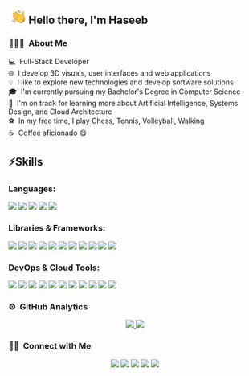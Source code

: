 <img alt="hand wave" src="./assets/handwave.gif" width='40' align="left"/><h2>Hello there, I'm Haseeb</h2>

<!-- ## 👋 &nbsp;Hey there! I'm Haseeb -->

### 👨🏻‍💻 &nbsp;About Me
💻 &nbsp;Full-Stack Developer\
🌐 &nbsp;I develop 3D visuals, user interfaces and web applications\
💡 &nbsp;I like to explore new technologies and develop software solutions\
🎓 &nbsp;I'm currently pursuing my Bachelor's Degree in Computer Science\
🌱 &nbsp;I'm on track for learning more about Artificial Intelligence, Systems Design, and Cloud Architecture\
⚽️ &nbsp;In my free time, I play Chess, Tennis, Volleyball, Walking\
☕ &nbsp;Coffee aficionado 😋

## ⚡Skills

### Languages:
<a href="https://html.spec.whatwg.org/multipage/introduction.html#background"><img src="https://img.shields.io/badge/HTML5-E34F26?style=flat&logo=HTML5&logoColor=white"/></a>
<a href="https://css3.com/"><img src="https://img.shields.io/badge/CSS3-blue?style=flat&logo=CSS3&logoColor=white"/></a>
<a href="https://developer.mozilla.org/en-US/docs/Web/javascript"><img src="https://img.shields.io/badge/JavaScript-black?style=flat&logo=JavaScript&logoColor=rgb(255%2C240%2C0)"/></a>
<a href="https://www.typescriptlang.org/docs/handbook/typescript-in-5-minutes.html"><img src="https://img.shields.io/badge/TypeScript-rgb(30%2C144%2C255)?style=flat&logo=TypeScript&logoColor=white"/></a>
<a href="https://www.python.org/"><img src="https://img.shields.io/badge/Python-rgb(255%2C239%2C0)?style=flat&logo=Python&logoColor=blue"/></a>

### Libraries & Frameworks:

<a href="https://getbootstrap.com/"><img src="https://img.shields.io/badge/Bootstrap-rgb(138%2C43%2C226)?style=flat&logo=Bootstrap&logoColor=white"/></a>
<a href="https://tailwindcss.com/"><img src="https://img.shields.io/badge/Tailwind%20CSS-rgb(8%2C146%2C208)?style=flat&logo=TailwindCSS&logoColor=rgb(0%2C20%2C168)"/></a>
<a href="https://nodejs.org/en"><img src="https://img.shields.io/badge/Node%20JS-rgb(80%2C125%2C42)?style=flat&logo=Node.js&logoColor=white"/></a>
<a href="https://react.dev/"><img src="https://img.shields.io/badge/React%20JS-rgb(0%2C149%2C182)?style=flat&logo=React&logoColor=black"/></a>
<a href="https://mui.com/material-ui/"><img src="https://img.shields.io/badge/Material%20UI-rgb(30%2C144%2C255)?style=flat&logo=Material%20Design&logoColor=rgb(0%2C0%2C139)"/></a>
<a href="https://threejs.org/"><img src="https://img.shields.io/badge/Three%20JS-black?style=flat&logo=Three.js&logoColor=white"/></a>
<a href="https://www.w3schools.com/react/react_jsx.asp"><img src="https://img.shields.io/badge/JSX-rgb(50%2C205%2C50)?style=flat&logo=JavaScript&logoColor=rgb(255%2C223%2C0)"/></a>
<a href="https://numpy.org/"/><img src="https://img.shields.io/badge/NumPy-rgb(75%2C0%2C130)?style=flat&logo=NumPy&logoColor=white"/></a>
<a href="https://nextjs.org/"/><img src="https://img.shields.io/badge/Next%20JS%20-%20black?style=flat&logo=Next.js"/></a>
<a href="https://angular.dev/"/><img src="https://img.shields.io/badge/Angular-%23B23CF7?style=flat-square&logo=Angular&logoColor=light%20purple"/></a> 
<a href="https://docs.pmnd.rs/zustand/getting-started/introduction"/><img src="https://img.shields.io/badge/Zustand%20-%20brown?style=flat&label=Z"/></a>


### DevOps & Cloud Tools:

<a href="https://www.mongodb.com/"/><img src="https://img.shields.io/badge/MongoDB-rgb(50%2C205%2C50)?style=flat&logo=MongoDB&logoColor=white&labelColor=rgb(50%2C205%2C50)"/></a>
<a href="https://github.com/"/><img src="https://img.shields.io/badge/GitHub-black?style=flat&logo=GitHub&logoColor=white"/></a>
<a href="https://www.postman.com/"/><img src="https://img.shields.io/badge/Postman-orange?style=flat&logo=postman&logoColor=white"/></a>
<a href="https://vercel.com/"/><img src="https://img.shields.io/badge/Vercel-rgb(25%2C25%2C112)?style=flat&logo=Vercel&logoColor=white"/></a>
<a href="https://azure.microsoft.com/en-us"/><img src="https://img.shields.io/badge/Microsoft%20Azure-rgb(30%2C144%2C255)?style=flat&logo=postman&logoColor=white"/></a>
<a href="https://vitejs.dev/"/><img src="https://img.shields.io/badge/Vite-rgb(138%2C43%2C226)?style=flat&logo=Vite&logoColor=rgb(239%2C204%2C0)"/></a>
<a href="https://aws.amazon.com/contact-us/?nc2=h_header"/><img src="https://img.shields.io/badge/Amazon%20AWS-rgb(255%2C127%2C0)?style=flat&logo=Amazon%20AWS&logoColor=black"/></a>
<a href="https://git-scm.com/"/><img src="https://img.shields.io/badge/Git-black?style=flat&logo=Git"/></a>
<a href="https://cloud.google.com/"/><img src="https://img.shields.io/badge/Google%20Cloud-rgb(227%2C0%2C34)?style=flat&logo=Google%20Cloud&logoColor=white&labelColor=rgb(30%2C144%2C255)"/></a>
<a href="https://www.docker.com/"/><img src="https://img.shields.io/badge/Docker-rgb(50%2C74%2C178)?style=flat&logo=Docker&logoColor=white"/></a>
<a href="https://www.sanity.io/"/><img src="https://img.shields.io/badge/Sanity%20-%20orange?style=flat&logo=sanity&labelColor=black&color=ff4500"/></a>

### ⚙️ &nbsp;GitHub Analytics

<p align="center">
<a href="https://github.com/AVS1508">
  <img height="180em" src="https://github-readme-stats-eight-theta.vercel.app/api?username=haseeb-moheb&show_icons=true&theme=algolia&include_all_commits=true&count_private=true"/>
  <img height="180em" src="https://github-readme-stats-eight-theta.vercel.app/api/top-langs/?username=haseeb-moheb&layout=compact&langs_count=8&theme=algolia"/>
</a>
</p>

### 🤝🏻 &nbsp;Connect with Me

<p align="center">
<a href="https://www.haseebmoheb.com"><img src="https://img.shields.io/badge/-haseebmoheb.com-3423A6?style=flat&logo=Google-Chrome&logoColor=white"/></a>
<a href="https://www.linkedin.com/in/haseebullah-moheb-47b17b94/"><img src="https://img.shields.io/badge/Haseebullah-blue?style=flat&logo=LinkedIn&logoColor=white"/></a>
<a href="mailto:haseebdr01@gmail.com"><img src="https://img.shields.io/badge/-haseebdr01@gmail.com-D14836?style=flat&logo=Gmail&logoColor=white"/></a>
<a href="https://www.facebook.com/profile.php?id=61555550106486"><img src="https://img.shields.io/badge/HaseebMoheb-rgb(0%2C0%2C255)?style=flat&logo=Facebook"/></a>
<a href="https://www.pinterest.com/haseeb1moheb/"><img src="https://img.shields.io/badge/-haseeb1moheb-BD081C?style=flat&logo=Pinterest&logoColor=white"/></a>
</p> 
